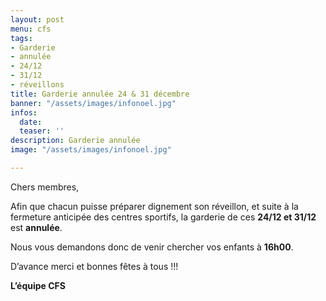 ```yaml
---
layout: post
menu: cfs
tags:
- Garderie
- annulée
- 24/12
- 31/12
- réveillons
title: Garderie annulée 24 & 31 décembre
banner: "/assets/images/infonoel.jpg"
infos:
  date: 
  teaser: ''
description: Garderie annulée
image: "/assets/images/infonoel.jpg"

---
```

Chers membres,

Afin que chacun puisse préparer dignement son réveillon, et suite à la fermeture anticipée des centres sportifs, la garderie de ces **24/12 et 31/12** est **annulée**.

Nous vous demandons donc de venir chercher vos enfants à **16h00**.

D’avance merci et bonnes fêtes à tous !!!

**L’équipe CFS**